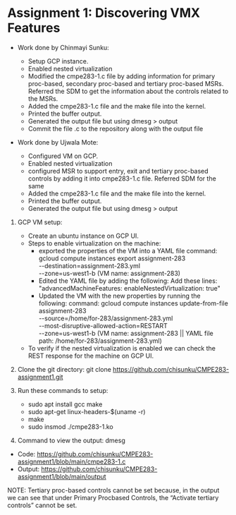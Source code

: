 <h1>Assignment 1: Discovering VMX Features</h1>

- Work done by Chinmayi Sunku:
    - Setup GCP instance. 
    - Enabled nested virtualization 
    - Modified the cmpe283-1.c file by adding information for primary proc-based, secondary proc-based and tertiary proc-based MSRs. Referred the SDM to get the information about the controls related to the MSRs.
    - Added the cmpe283-1.c file and the make file into the kernel.
    - Printed the buffer output.
    - Generated the output file but using dmesg > output
    - Commit the file .c to the repository along with the output file
    
- Work done by Ujwala Mote:
    - Configured VM on GCP.
    - Enabled nested virtualization
    - configured MSR to support entry, exit and tertiary proc-based controls by adding it into cmpe283-1.c file. Referred SDM for the same
    - Added the cmpe283-1.c file and the make file into the kernel.
    - Printed the buffer output.
    - Generated the output file but using dmesg > output

1) GCP VM setup:
    - Create an ubuntu instance on GCP UI.
    - Steps to enable virtualization on the machine:
        - exported the properties of the VM into a YAML file
    	    command: gcloud compute instances export assignment-283 \
                     --destination=assignment-283.yml \
              		 --zone=us-west1-b
            (VM name: assignment-283)
        - Edited the YAML file by adding the following:
    		Add these lines: 
                "advancedMachineFeatures:
      				enableNestedVirtualization: true"
        - Updated the VM with the new properties by running the following:
   	 		command: gcloud compute instances update-from-file assignment-283 \
              		 --source=/home/for-283/assignment-283.yml \
              		 --most-disruptive-allowed-action=RESTART \
              		 --zone=us-west1-b
            (VM name: assignment-283 || YAML file path: /home/for-283/assignment-283.yml)    
    - To verify if the nested virtualization is enabled we can check the REST response for the machine on GCP UI.

2) Clone the git directory: git clone https://github.com/chisunku/CMPE283-assignment1.git
3) Run these commands to setup:
    - sudo apt install gcc make
    - sudo apt-get linux-headers-$(uname -r)
    - make
    - sudo insmod ./cmpe283-1.ko
4) Command to view the output: dmesg

- Code: https://github.com/chisunku/CMPE283-assignment1/blob/main/cmpe283-1.c
- Output: https://github.com/chisunku/CMPE283-assignment1/blob/main/output

NOTE: Tertiary proc-based controls cannot be set because, in the output we can see that under Primary Procbased Controls, the “Activate tertiary controls” cannot be set. 

